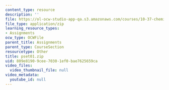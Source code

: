 ```yaml
---
content_type: resource
description: ''
file: https://ol-ocw-studio-app-qa.s3.amazonaws.com/courses/10-37-chemical-and-biological-reaction-engineering-spring-2007/809e81909cee70301ef0bae7625659ca_pset01.zip
file_type: application/zip
learning_resource_types:
- Assignments
ocw_type: OCWFile
parent_title: Assignments
parent_type: CourseSection
resourcetype: Other
title: pset01.zip
uid: 809e8190-9cee-7030-1ef0-bae7625659ca
video_files:
  video_thumbnail_file: null
video_metadata:
  youtube_id: null
---
```

